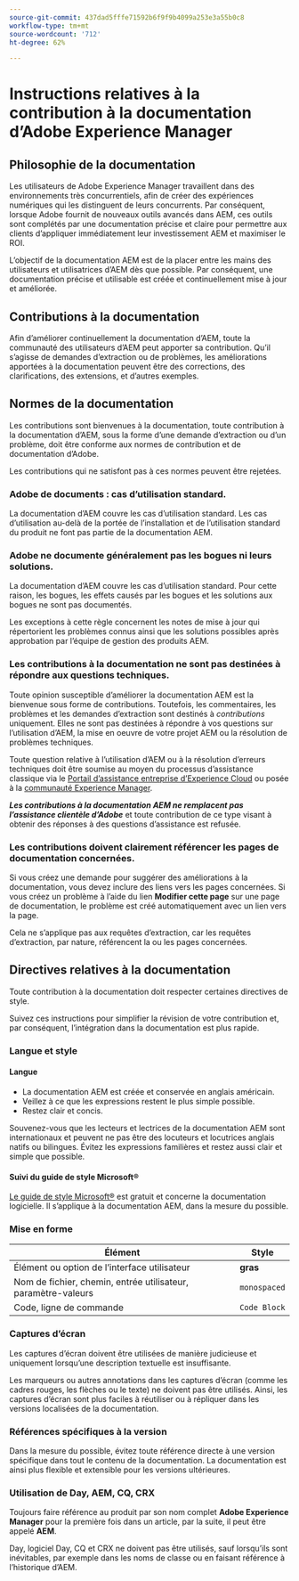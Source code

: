 ```yaml
---
source-git-commit: 437dad5fffe71592b6f9f9b4099a253e3a55b0c8
workflow-type: tm+mt
source-wordcount: '712'
ht-degree: 62%

---
```

# Instructions relatives à la contribution à la documentation d’Adobe Experience Manager

## Philosophie de la documentation

Les utilisateurs de Adobe Experience Manager travaillent dans des environnements très concurrentiels, afin de créer des expériences numériques qui les distinguent de leurs concurrents. Par conséquent, lorsque Adobe fournit de nouveaux outils avancés dans AEM, ces outils sont complétés par une documentation précise et claire pour permettre aux clients d’appliquer immédiatement leur investissement AEM et maximiser le ROI.

L’objectif de la documentation AEM est de la placer entre les mains des utilisateurs et utilisatrices d’AEM dès que possible. Par conséquent, une documentation précise et utilisable est créée et continuellement mise à jour et améliorée.

## Contributions à la documentation

Afin d’améliorer continuellement la documentation d’AEM, toute la communauté des utilisateurs d’AEM peut apporter sa contribution. Qu’il s’agisse de demandes d’extraction ou de problèmes, les améliorations apportées à la documentation peuvent être des corrections, des clarifications, des extensions, et d’autres exemples.

## Normes de la documentation

Les contributions sont bienvenues à la documentation, toute contribution à la documentation d’AEM, sous la forme d’une demande d’extraction ou d’un problème, doit être conforme aux normes de contribution et de documentation d’Adobe.

Les contributions qui ne satisfont pas à ces normes peuvent être rejetées.

### Adobe de documents : cas d’utilisation standard.

La documentation d’AEM couvre les cas d’utilisation standard. Les cas d’utilisation au-delà de la portée de l’installation et de l’utilisation standard du produit ne font pas partie de la documentation AEM.

### Adobe ne documente généralement pas les bogues ni leurs solutions.

La documentation d’AEM couvre les cas d’utilisation standard. Pour cette raison, les bogues, les effets causés par les bogues et les solutions aux bogues ne sont pas documentés.

Les exceptions à cette règle concernent les notes de mise à jour qui répertorient les problèmes connus ainsi que les solutions possibles après approbation par l’équipe de gestion des produits AEM.

### Les contributions à la documentation ne sont pas destinées à répondre aux questions techniques.

Toute opinion susceptible d’améliorer la documentation AEM est la bienvenue sous forme de contributions. Toutefois, les commentaires, les problèmes et les demandes d’extraction sont destinés à *contributions* uniquement. Elles ne sont pas destinées à répondre à vos questions sur l’utilisation d’AEM, la mise en oeuvre de votre projet AEM ou la résolution de problèmes techniques.

Toute question relative à l’utilisation d’AEM ou à la résolution d’erreurs techniques doit être soumise au moyen du processus d’assistance classique via le [Portail d’assistance entreprise d’Experience Cloud](https://experienceleague.adobe.com/?support-solution=General&amp;lang=fr#support) ou posée à la [communauté Experience Manager](https://experienceleaguecommunities.adobe.com/t5/adobe-experience-manager/ct-p/adobe-experience-manager-community?profile.language=fr).

***Les contributions à la documentation AEM ne remplacent pas l’assistance clientèle d’Adobe*** et toute contribution de ce type visant à obtenir des réponses à des questions d’assistance est refusée.

### Les contributions doivent clairement référencer les pages de documentation concernées.

Si vous créez une demande pour suggérer des améliorations à la documentation, vous devez inclure des liens vers les pages concernées. Si vous créez un problème à l’aide du lien **Modifier cette page** sur une page de documentation, le problème est créé automatiquement avec un lien vers la page.

Cela ne s’applique pas aux requêtes d’extraction, car les requêtes d’extraction, par nature, référencent la ou les pages concernées.

## Directives relatives à la documentation

Toute contribution à la documentation doit respecter certaines directives de style.

Suivez ces instructions pour simplifier la révision de votre contribution et, par conséquent, l’intégration dans la documentation est plus rapide.

### Langue et style

#### Langue

* La documentation AEM est créée et conservée en anglais américain.
* Veillez à ce que les expressions restent le plus simple possible.
* Restez clair et concis.

Souvenez-vous que les lecteurs et lectrices de la documentation AEM sont internationaux et peuvent ne pas être des locuteurs et locutrices anglais natifs ou bilingues. Évitez les expressions familières et restez aussi clair et simple que possible.

#### Suivi du guide de style Microsoft®

[Le guide de style Microsoft®](https://learn.microsoft.com/en-us/style-guide/welcome/) est gratuit et concerne la documentation logicielle. Il s’applique à la documentation AEM, dans la mesure du possible.

### Mise en forme

| Élément | Style |
|---|---|
| Élément ou option de l’interface utilisateur | **gras** |
| Nom de fichier, chemin, entrée utilisateur, paramètre-valeurs | `monospaced` |
| Code, ligne de commande | ```Code Block``` |

### Captures d’écran

Les captures d’écran doivent être utilisées de manière judicieuse et uniquement lorsqu’une description textuelle est insuffisante.

Les marqueurs ou autres annotations dans les captures d’écran (comme les cadres rouges, les flèches ou le texte) ne doivent pas être utilisés. Ainsi, les captures d’écran sont plus faciles à réutiliser ou à répliquer dans les versions localisées de la documentation.

### Références spécifiques à la version

Dans la mesure du possible, évitez toute référence directe à une version spécifique dans tout le contenu de la documentation. La documentation est ainsi plus flexible et extensible pour les versions ultérieures.

### Utilisation de Day, AEM, CQ, CRX

Toujours faire référence au produit par son nom complet **Adobe Experience Manager** pour la première fois dans un article, par la suite, il peut être appelé **AEM**.

Day, logiciel Day, CQ et CRX ne doivent pas être utilisés, sauf lorsqu’ils sont inévitables, par exemple dans les noms de classe ou en faisant référence à l’historique d’AEM.